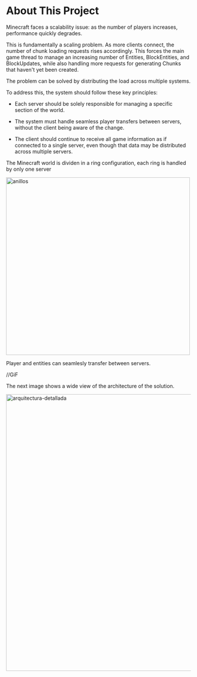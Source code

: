 
# About This Project

Minecraft faces a scalability issue: as the number of players increases, performance quickly degrades.

This is fundamentally a scaling problem. As more clients connect, the number of chunk loading requests rises accordingly. This forces the main game thread to manage an increasing number of Entities, BlockEntities, and BlockUpdates, while also handling more requests for generating Chunks that haven't yet been created.

The problem can be solved by distributing the load across multiple systems.

To address this, the system should follow these key principles:

- Each server should be solely responsible for managing a specific section of the world.

- The system must handle seamless player transfers between servers, without the client being aware of the change.

- The client should continue to receive all game information as if connected to a single server, even though that data may be distributed across multiple servers.

The Minecraft world is dividen in a ring configuration, each ring is handled by only one server

<img width="501" height="484" alt="anillos" src="https://github.com/user-attachments/assets/b82bb872-19be-4c9a-9b56-30bdfe7d4b5d" />

Player and entities can seamlesly transfer between servers.

//GiF

The next image shows a wide view of the architecture of the solution.

<img width="1692" height="754" alt="arquitectura-detallada" src="https://github.com/user-attachments/assets/07a3007f-21bc-41e7-ab1d-047b56b9d01a" />
